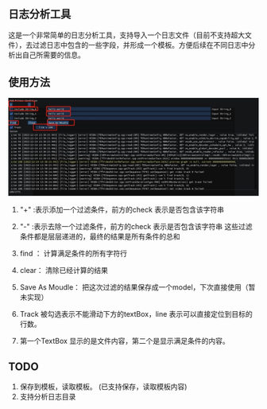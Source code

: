 ## 日志分析工具
这是一个非常简单的日志分析工具，支持导入一个日志文件（目前不支持超大文件），去过滤日志中包含的一些字段，并形成一个模板。方便后续在不同日志中分析出自己所需要的信息。

## 使用方法
![image text](https://github.com/Alonewaiting/LogAnalyzed/blob/main/img/demo.jpg)

1. "+" :表示添加一个过滤条件，前方的check 表示是否包含该字符串
2. "-" :表示去除一个过滤条件，前方的check 表示是否包含该字符串
这些过滤条件都是层层递进的，最终的结果是所有条件的总和

3. find ： 计算满足条件的所有字符行
4. clear： 清除已经计算的结果
5. Save As Moudle： 把这次过滤的结果保存成一个model，下次直接使用（暂未实现）
6. Track 被勾选表示不能滑动下方的textBox，line 表示可以直接定位到目标的行数。
7. 第一个TextBox 显示的是文件内容，第二个是显示满足条件的内容。

## TODO
1. 保存到模板，读取模板。 (已支持保存，读取模板内容)
2. 支持分析日志目录
